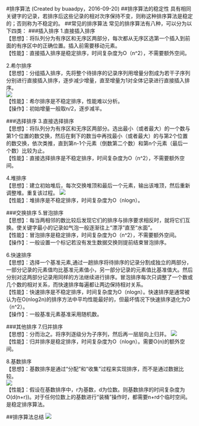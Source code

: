 #排序算法
(Created by buaadpy，2016-09-20)
##排序算法的稳定性
具有相同关键字的记录，若排序后这些记录的相对次序保持不变，则称这种排序算法是稳定的；否则称为不稳定的。
##常见的排序算法
常见的排序算法有八种，可以分为以下四类：
###插入排序
1.直接插入排序  
【思想】：将队列分为有序区和无序区两部分，每次都从无序区选第一个插入到前面的有序区中的正确位置。插入前需要移动元素。    
【性能】：直接插入排序是稳定排序，时间复杂度为O（n^2），不需要额外空间。
 
2.希尔排序  
【思想】：分组插入排序，先将整个待排序的记录序列用增量分割成为若干子序列分别进行直接插入排序，逐步减少增量，直至增量为1对全体记录进行直接插入排序。  
![](http://img.my.csdn.net/uploads/201207/18/1342577299_5077.jpg)  
【性能】：希尔排序是不稳定排序，性能难以分析。  
【操作】：初始增量一般取n/2，逐步减半。

###选择排序
3.直接选择排序  
【思想】：将队列分为有序区和无序区两部分。选出最小（或者最大）的一个数与第1个位置的数交换，然后在剩下的数当中再找最小（或者最大）的与第2个位置的数交换，依次类推，直到第n-1个元素（倒数第二个数）和第n个元素（最后一个数）比较为止。  
【性能】：直接选择排序是不稳定排序，时间复杂度为O（n^2），不需要额外空间。

4.堆排序  
【思想】：建立初始堆后，每次交换堆顶和最后一个元素，输出该堆顶，然后重新调整堆。重复该过程。
![](http://images.cnblogs.com/cnblogs_com/kkun/201111/201111231437374682.png)  
【性能】：堆排序是不稳定排序，时间复杂度为O（nlogn）。

###交换排序
5.冒泡排序  
【思想】：每当两相邻的数比较后发现它们的排序与排序要求相反时，就将它们互换。使关键字最小的记录如气泡一般逐渐往上“漂浮”直至“水面”。   
【性能】：冒泡排序是稳定排序，时间复杂度为O（n^2），不需要额外空间。  
【操作】：一般设置一个标记若没有发生数据交换则提前结束冒泡排序。

6.快速排序  
【思想】：选择一个基准元素,通过一趟排序将待排序的记录分割成独立的两部分，一部分记录的元素值均比基准元素值小，另一部分记录的元素值比基准值大。然后分别对这两部分记录用同样的方法继续进行排序。冒泡排序每次只调整了一个数或几个数的相对关系，而快速排序每遍都让两边保持相对关系。  
【性能】：快速排序是不稳定排序，时间复杂度为O（nlogn）。快速排序是通常被认为在O(nlog2n)的排序方法中平均性能最好的，但最坏情况下快速排序退化为O（n^2）。  
【操作】：一般基准元素基准采用随机数。  

###其他排序
7.归并排序  
【思想】：分而治之。将序列逐级分为子序列，然后再一层层向上归并。
![](http://img.my.csdn.net/uploads/201105/24/0_13062255705yOg.gif)  
【性能】：归并排序是稳定排序，时间复杂度为O（nlogn）。需要O(n)的额外空间。

8.基数排序  
【思想】：基数排序是通过“分配”和“收集”过程来实现排序，而不是通过数据比较。  
![](http://images2015.cnblogs.com/blog/318837/201604/318837-20160422105037773-812274188.png)  
【性能】：假设在基数排序中，r为基数，d为位数。则基数排序的时间复杂度为O(d(n+r))。对于任何位数上的基数进行“装桶”操作时，都需要n+rd个临时空间。是稳定排序算法。

##排序算法总结
![](http://img.my.csdn.net/uploads/201207/19/1342700879_2982.jpg)